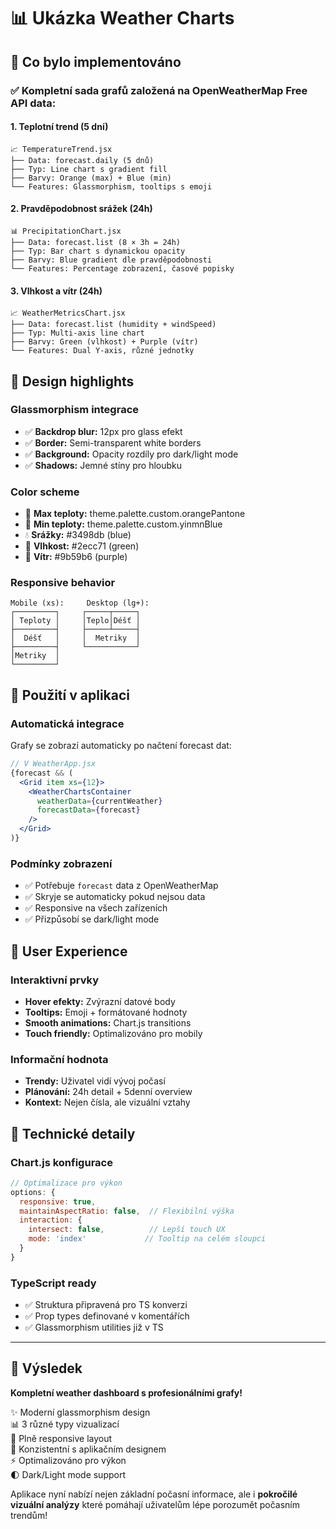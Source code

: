 # 📊 Ukázka Weather Charts

## 🎯 Co bylo implementováno

### ✅ Kompletní sada grafů založená na OpenWeatherMap Free API data:

#### 1. **Teplotní trend (5 dní)**
```
📈 TemperatureTrend.jsx
├── Data: forecast.daily (5 dnů)
├── Typ: Line chart s gradient fill
├── Barvy: Orange (max) + Blue (min)
└── Features: Glassmorphism, tooltips s emoji
```

#### 2. **Pravděpodobnost srážek (24h)**
```
📊 PrecipitationChart.jsx  
├── Data: forecast.list (8 × 3h = 24h)
├── Typ: Bar chart s dynamickou opacity
├── Barvy: Blue gradient dle pravděpodobnosti
└── Features: Percentage zobrazení, časové popisky
```

#### 3. **Vlhkost a vítr (24h)**
```
📈 WeatherMetricsChart.jsx
├── Data: forecast.list (humidity + windSpeed)
├── Typ: Multi-axis line chart
├── Barvy: Green (vlhkost) + Purple (vítr)
└── Features: Dual Y-axis, různé jednotky
```

## 🎨 Design highlights

### Glassmorphism integrace
- ✅ **Backdrop blur:** 12px pro glass efekt
- ✅ **Border:** Semi-transparent white borders
- ✅ **Background:** Opacity rozdíly pro dark/light mode
- ✅ **Shadows:** Jemné stíny pro hloubku

### Color scheme
- 🧡 **Max teploty:** theme.palette.custom.orangePantone
- 🔵 **Min teploty:** theme.palette.custom.yinmnBlue  
- 💧 **Srážky:** #3498db (blue)
- 💚 **Vlhkost:** #2ecc71 (green)
- 💜 **Vítr:** #9b59b6 (purple)

### Responsive behavior
```
Mobile (xs):     Desktop (lg+):
┌─────────┐     ┌─────┬─────┐
│ Teploty │     │Teplo│Déšť │
├─────────┤     ├─────┴─────┤
│  Déšť   │     │  Metriky  │
├─────────┤     └───────────┘
│Metriky  │
└─────────┘
```

## 🚀 Použití v aplikaci

### Automatická integrace
Grafy se zobrazí automaticky po načtení forecast dat:

```jsx
// V WeatherApp.jsx
{forecast && (
  <Grid item xs={12}>
    <WeatherChartsContainer 
      weatherData={currentWeather} 
      forecastData={forecast} 
    />
  </Grid>
)}
```

### Podmínky zobrazení
- ✅ Potřebuje `forecast` data z OpenWeatherMap
- ✅ Skryje se automaticky pokud nejsou data
- ✅ Responsive na všech zařízeních
- ✅ Přizpůsobí se dark/light mode

## 📱 User Experience

### Interaktivní prvky
- **Hover efekty:** Zvýrazní datové body
- **Tooltips:** Emoji + formátované hodnoty
- **Smooth animations:** Chart.js transitions
- **Touch friendly:** Optimalizováno pro mobily

### Informační hodnota
- **Trendy:** Uživatel vidí vývoj počasí
- **Plánování:** 24h detail + 5denní overview
- **Kontext:** Nejen čísla, ale vizuální vztahy

## 🔧 Technické detaily

### Chart.js konfigurace
```jsx
// Optimalizace pro výkon
options: {
  responsive: true,
  maintainAspectRatio: false,  // Flexibilní výška
  interaction: {
    intersect: false,          // Lepší touch UX
    mode: 'index'             // Tooltip na celém sloupci
  }
}
```

### TypeScript ready
- ✅ Struktura připravená pro TS konverzi
- ✅ Prop types definované v komentářích
- ✅ Glassmorphism utilities již v TS

---

## 🎉 Výsledek

**Kompletní weather dashboard s profesionálními grafy!**

✨ Moderní glassmorphism design  
📊 3 různé typy vizualizací  
📱 Plně responsive layout  
🎨 Konzistentní s aplikačním designem  
⚡ Optimalizováno pro výkon  
🌓 Dark/Light mode support  

Aplikace nyní nabízí nejen základní počasní informace, ale i **pokročilé vizuální analýzy** které pomáhají uživatelům lépe porozumět počasním trendům!
